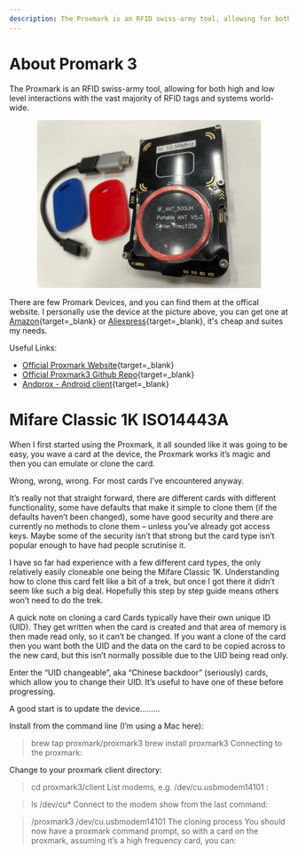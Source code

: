 ```yaml
---
description: The Proxmark is an RFID swiss-army tool, allowing for both high and low level interactions with the vast majority of RFID tags and systems world-wide.
---
```


# About Promark 3

The Proxmark is an RFID swiss-army tool, allowing for both high and low level interactions with the vast majority of RFID tags and systems world-wide.

<div style="width:80%; margin:0 auto">
   <img src="/assets/images/penetration-testing/proxmark/rsz_img_1044.jpg" alt="terminal screenshot">
</div>

There are few Promark Devices, and you can find them at the offical website. I personally use the device at the picture above, you can get one at [Amazon](https://amzn.to/3AcCQvL){target=_blank} or [Aliexpress](https://s.click.aliexpress.com/e/_APt1x8){target=_blank}, it's cheap and suites my needs.

Useful Links:

* [Official Proxmark Website](https://proxmark.com/){target=_blank}
* [Official Proxmark3 Github Repo](https://github.com/Proxmark/proxmark3){target=_blank}
* [Andprox - Android client](https://github.com/AndProx/AndProx){target=_blank}




# Mifare Classic 1K ISO14443A 

When I first started using the Proxmark, it all sounded like it was going to be easy, you wave a card at the device, the Proxmark works it’s magic and then you can emulate or clone the card.

Wrong, wrong, wrong. For most cards I’ve encountered anyway.

It’s really not that straight forward, there are different cards with different functionality, some have defaults that make it simple to clone them (if the defaults haven’t been changed), some have good security and there are currently no methods to clone them – unless you’ve already got access keys. Maybe some of the security isn’t that strong but the card type isn’t popular enough to have had people scrutinise it.

I have so far had experience with a few different card types, the only relatively easily cloneable one being the Mifare Classic 1K. Understanding how to clone this card felt like a bit of a trek, but once I got there it didn’t seem like such a big deal. Hopefully this step by step guide means others won’t need to do the trek.

A quick note on cloning a card
Cards typically have their own unique ID (UID). They get written when the card is created and that area of memory is then made read only, so it can’t be changed. If you want a clone of the card then you want both the UID and the data on the card to be copied across to the new card, but this isn’t normally possible due to the UID being read only.

Enter the “UID changeable”, aka “Chinese backdoor” (seriously) cards, which allow you to change their UID. It’s useful to have one of these before progressing.

A good start is to update the device………

Install from the command line (I’m using a Mac here):

> brew tap proxmark/proxmark3
> brew install proxmark3
Connecting to the proxmark:

Change to your proxmark client directory:

> cd proxmark3/client
List modems, e.g. /dev/cu.usbmodem14101 :

> ls /dev/cu*
Connect to the modem show from the last command:

> /proxmark3 /dev/cu.usbmodem14101
The cloning process
You should now have a proxmark command prompt, so with a card on the proxmark, assuming it’s a high frequency card, you can:

